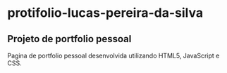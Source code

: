 # protifolio-lucas-pereira-da-silva

## Projeto de portfolio pessoal
Pagina de portfolio pessoal desenvolvida utilizando HTML5, JavaScript e CSS.

